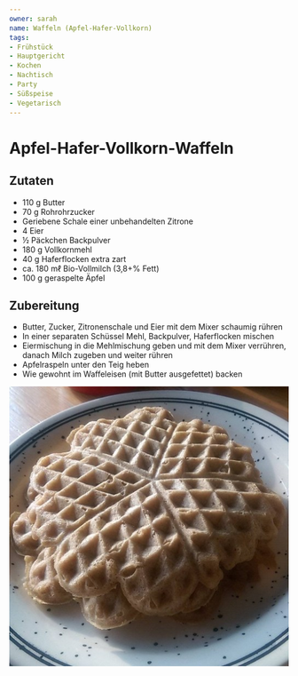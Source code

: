```yaml
---
owner: sarah
name: Waffeln (Apfel-Hafer-Vollkorn)
tags:
- Frühstück
- Hauptgericht
- Kochen
- Nachtisch
- Party
- Süßspeise
- Vegetarisch
---
```

Apfel-Hafer-Vollkorn-Waffeln
============================

Zutaten
-------
 * 110 g Butter
 * 70 g Rohrohrzucker
 * Geriebene Schale einer unbehandelten Zitrone
 * 4 Eier
 * ½ Päckchen Backpulver
 * 180 g Vollkornmehl
 * 40 g Haferflocken extra zart
 * ca. 180 mℓ Bio-Vollmilch (3,8+% Fett)
 * 100 g geraspelte Äpfel

Zubereitung
-----------
- Butter, Zucker, Zitronenschale und Eier mit dem Mixer schaumig rühren
- In einer separaten Schüssel Mehl, Backpulver, Haferflocken mischen
- Eiermischung in die Mehlmischung geben und mit dem Mixer verrühren, danach Milch zugeben und weiter rühren
- Apfelraspeln unter den Teig heben
- Wie gewohnt im Waffeleisen (mit Butter ausgefettet) backen

![fertige Waffeln auf einem Teller](../pics/Waffeln_Apfel-Hafer-Vollkorn.jpg)
